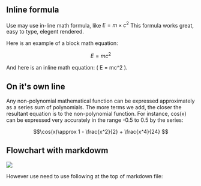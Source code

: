 ## Inline formula 

Use may use in-line math formula, like $E = m \times c^2$ This formula works great, easy to type, elegent rendered.

Here is an example of a block math equation:

$$
E = mc^2
$$

And here is an inline math equation: \( E = mc^2 \).

## On it's own line

Any non-polynomial mathematical function can be expressed approximately as a series sum of polynomials. The
more terms we add, the closer the resultant equation is to the non-polynomial function. For instance, cos(x)
can be expressed very accurately in the range -0.5 to 0.5 by the series:

$$\cos(x)\approx 1 - \frac{x^2}{2} + \frac{x^4}{24} $$

## Flowchart with markdowm

[![](https://mermaid.ink/img/pako:eNpVjs1qw0AMhF9F6NRC_AI-FBq7zSXQQnPz5iBs2bvE-8NGiwm2373r-NLqJM18M2jG1neMJfajn1pNUeBSKwd53pvaTDSaKxTF23JiAesdPxY4vpw83LUPwbjhdYePGwTVfN4wBtHG3dbdqp75L8cL1M2Zgvhw_etcJr_AR2O-da7_7-jIOfXZ9FT2VLQUoaL4RPCAlqMl0-Xf501RKJotKyzz2nFPaRSFyq0ZpST-5-FaLCUmPmD0adCYO8d7vlLoSLg2NESyO7L-AmvXWjE?type=png)](https://mermaid-js.github.io/mermaid-live-editor//edit#pako:eNpVjs1qw0AMhF9F6NRC_AI-FBq7zSXQQnPz5iBs2bvE-8NGiwm2373r-NLqJM18M2jG1neMJfajn1pNUeBSKwd53pvaTDSaKxTF23JiAesdPxY4vpw83LUPwbjhdYePGwTVfN4wBtHG3dbdqp75L8cL1M2Zgvhw_etcJr_AR2O-da7_7-jIOfXZ9FT2VLQUoaL4RPCAlqMl0-Xf501RKJotKyzz2nFPaRSFyq0ZpST-5-FaLCUmPmD0adCYO8d7vlLoSLg2NESyO7L-AmvXWjE)

However use need to use following at the top of markdown file:
